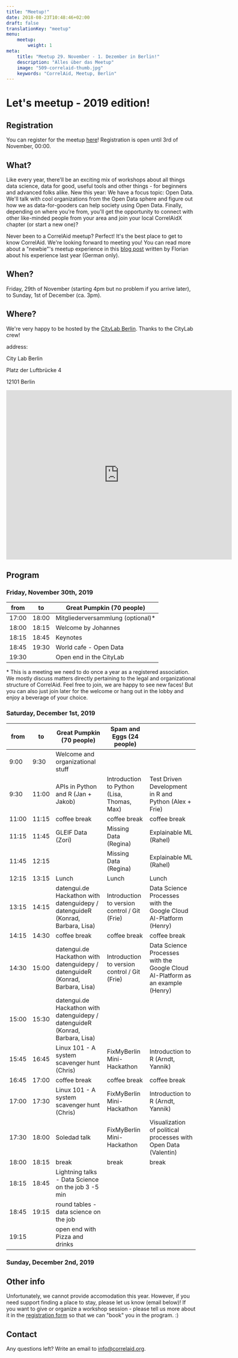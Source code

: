 ```yaml
---
title: "Meetup!"
date: 2018-08-23T10:48:46+02:00
draft: false
translationKey: "meetup"
menu: 
    meetup:
        weight: 1
meta:
    title: "Meetup 29. November - 1. Dezember in Berlin!"
    description: "Alles über das Meetup"
    image: "509-correlaid-thumb.jpg"
    keywords: "CorrelAid, Meetup, Berlin"
---
```


# Let's meetup - 2019 edition!

## Registration
You can register for the meetup [here](https://correlaid.us12.list-manage.com/subscribe?u=b294bf2834adf5d89bdd2dd5a&id=562b472bf3)! Registration is open until 3rd of November, 00:00. 

## What?
Like every year, there'll be an exciting mix of workshops about all things data science, data for good, useful tools and other things - for beginners and advanced folks alike. New this year: We have a focus topic: Open Data. We'll talk with cool organizations from the Open Data sphere and figure out how we as data-for-gooders can help society using Open Data.
Finally, depending on where you're from, you'll get the opportunity to connect with other like-minded people from your area and join your local CorrelAidX chapter (or start a new one)?

Never been to a CorrelAid meetup? Perfect! It's the best place to get to know CorrelAid. We're looking forward to meeting you! 
You can read more about a "newbie"'s meetup experience in this [blog post](correlaid.org/blog/meetup-mannheim/) written by Florian about his experience last year (German only).

## When? 
Friday, 29th of November (starting 4pm but no problem if you arrive later), to Sunday, 1st of December (ca. 3pm).

## Where?
We're very happy to be hosted by the [CityLab Berlin](https://www.citylab-berlin.org/). Thanks to the CityLab crew! 

address: 

City Lab Berlin

Platz der Luftbrücke 4

12101 Berlin

<iframe src="https://www.google.com/maps/embed?pb=!1m18!1m12!1m3!1d1214.8714759229506!2d13.387413158450967!3d52.483789694951945!2m3!1f0!2f0!3f0!3m2!1i1024!2i768!4f13.1!3m3!1m2!1s0x47a84fd399d22563%3A0xfd6565d508091f27!2sCityLAB%20Berlin!5e0!3m2!1sde!2sde!4v1571597551607!5m2!1sde!2sde" width="600" height="450" frameborder="0" style="border:0;" allowfullscreen=""></iframe>


## Program

### Friday, November 30th, 2019

| from    	| to      	| Great Pumpkin (70 people)        	|
|---------	|---------	|----------------------------------	|
| 17:00  	| 18:00  	| Mitgliederversammlung (optional)* |
| 18:00  	| 18:15  	| Welcome by Johannes              	|
| 18:15  	| 18:45  	| Keynotes                       	|
| 18:45  	| 19:30  	| World cafe - Open Data           	|
| 19:30  	|         	| Open end in the CityLab          	|

\* This is a meeting we need to do once a year as a registered association. We mostly discuss matters directly pertaining to the legal and organizational structure of CorrelAid. Feel free to join, we are happy to see new faces! But you can also just join later for the welcome or hang out in the lobby and enjoy a beverage of your choice.


### Saturday, December 1st, 2019

| from     	| to       	| Great Pumpkin (70 people)          	|          Spam and Eggs (24 people)                        |                                             	        |
|----------	|----------	|------------------------------------	|-------------------------------------------------------	|--------------------------------------------	        |
| 9:00  	| 9:30   	| Welcome and organizational stuff   	|                                                       	|                                            	        |
| 9:30   	| 11:00  	| APIs in Python and R (Jan + Jakob) 	| Introduction to Python (Lisa, Thomas, Max) 	            | Test Driven Development in R and Python (Alex + Frie)	|
| 11:00  	| 11:15  	| coffee break                       	| coffee break                                          	| coffee break                               	        |
| 11:15  	| 11:45  	| GLEIF Data (Zori)                  	| Missing Data (Regina)                                 	| Explainable ML (Rahel)                     	        |
| 11:45  	| 12:15  	|                                    	| Missing Data (Regina)                                 	| Explainable ML (Rahel)                     	        |
| 12:15  	| 13:15  	| Lunch                              	| Lunch                                                 	| Lunch                                      	        |
| 13:15 	| 14:15 	| datengui.de Hackathon with datenguidepy / datenguideR (Konrad, Barbara, Lisa) 	| Introduction to version control / Git (Frie) 	|  Data Science Processes with the Google Cloud AI-Platform (Henry)              	|
| 14:15 	| 14:30 	| coffee break                                                                  	| coffee break                                 	| coffee break                                                                   	|
| 14:30 	| 15:00 	| datengui.de Hackathon with datenguidepy / datenguideR (Konrad, Barbara, Lisa) 	| Introduction to version control / Git (Frie) 	| Data Science Processes with the Google Cloud AI-Platform as an example (Henry) 	|
| 15:00 	| 15:30 	| datengui.de Hackathon with datenguidepy / datenguideR (Konrad, Barbara, Lisa) 	|                                              	|                            | 15:30 	| 15:45 	| coffee break                                       	| coffee break               	| coffee break                                                    	|
| 15:45 	| 16:45 	| Linux 101 - A system scavenger hunt (Chris)        	| FixMyBerlin Mini-Hackathon 	| Introduction to R (Arndt, Yannik)                               	|
| 16:45 	| 17:00 	| coffee break                                       	| coffee break               	| coffee break                                                    	|
| 17:00 	| 17:30 	| Linux 101 - A system scavenger hunt (Chris)        	| FixMyBerlin Mini-Hackathon 	| Introduction to R (Arndt, Yannik)                               	|
| 17:30 	| 18:00 	| Soledad talk                                       	| FixMyBerlin Mini-Hackathon 	| Visualization of political processes  with Open Data (Valentin) 	|
| 18:00 	| 18:15 	| break                                              	| break                      	| break                                                           	|
| 18:15 	| 18:45 	| Lightning talks - Data Science on the job 3 -5 min 	|                            	|                                                                 	|
| 18:45 	| 19:15 	| round tables - data science on the job             	|                            	|                                                                 	|
| 19:15 	|       	| open end with Pizza and drinks                     	|                            	|                                                                 	|                                                    	|
### Sunday, December 2nd, 2019


## Other info

Unfortunately, we cannot provide accomodation this year. However, if you need support finding a place to stay, please let us know (email below)! If you want to give or organize a workshop session - please tell us more about it in the [registration form](https://correlaid.us12.list-manage.com/subscribe?u=b294bf2834adf5d89bdd2dd5a&id=562b472bf3) so that we can "book" you in the program. :) 

## Contact
Any questions left? Write an email to [info@correlaid.org](mailto:info@correlaid.org).